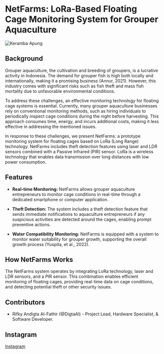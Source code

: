 # NetFarms: LoRa-Based Floating Cage Monitoring System for Grouper Aquaculture

![Keramba Apung](D:\Essay\&%20LKTI\&%20PKM\PKM\Keramba%20Apung\Keramba.jpg)

## Background

Grouper aquaculture, the cultivation and breeding of groupers, is a lucrative activity in Indonesia. The demand for grouper fish is high both locally and internationally, making it a promising business (Annur, 2021). However, this industry comes with significant risks such as fish theft and mass fish mortality due to unfavorable environmental conditions.

To address these challenges, an effective monitoring technology for floating cage systems is essential. Currently, many grouper aquaculture businesses rely on conventional monitoring methods, such as hiring individuals to periodically inspect cage conditions during the night before harvesting. This approach consumes time, energy, and incurs additional costs, making it less effective in addressing the mentioned issues.

In response to these challenges, we present NetFarms: a prototype monitoring system for floating cages based on LoRa (Long Range) technology. NetFarms includes theft detection features using laser and LDR sensors combined with a Passive Infrared (PIR) sensor. LoRa is a wireless technology that enables data transmission over long distances with low power consumption.

## Features

- **Real-time Monitoring:** NetFarms allows grouper aquaculture entrepreneurs to monitor cage conditions in real-time through a dedicated smartphone or computer application.

- **Theft Detection:** The system includes a theft detection feature that sends immediate notifications to aquaculture entrepreneurs if any suspicious activities are detected around the cages, enabling prompt preventive actions.

- **Water Compatibility Monitoring:** NetFarms is equipped with a system to monitor water suitability for grouper growth, supporting the overall growth process (Yuspita, et al., 2022).

## How NetFarms Works

The NetFarms system operates by integrating LoRa technology, laser and LDR sensors, and a PIR sensor. This combination enables efficient monitoring of floating cages, providing real-time data on cage conditions, and detecting potential theft or other security issues.

## Contributors

- Rifky Andigta Al-Fathir (@DigtaAl) - Project Lead, Hardware Specialist, & Software Developer.

## Instagram

[Instagram](https://instagram.com/netfarms_pkmkc23/)
